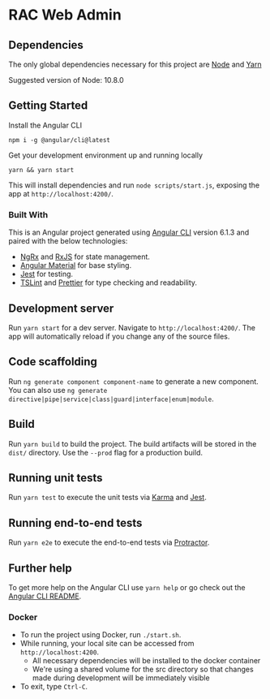 # RAC Web Admin

## Dependencies
The only global dependencies necessary for this project are [Node](https://nodejs.org/en/) and [Yarn](https://yarnpkg.com/en/)

Suggested version of Node: 10.8.0

## Getting Started

Install the Angular CLI 

```shell
npm i -g @angular/cli@latest
```

Get your development environment up and running locally
```shell
yarn && yarn start
```

This will install dependencies and run `node scripts/start.js`, exposing the app at `http://localhost:4200/`.

### Built With
This is an Angular project generated using [Angular CLI](https://github.com/angular/angular-cli) version 6.1.3
and paired with the below technologies:
- [NgRx](https://github.com/ngrx) and [RxJS](https://github.com/ReactiveX/rxjs) for state management.
- [Angular Material](https://material.angular.io/) for base styling.
- [Jest](https://jestjs.io/) for testing.
- [TSLint](https://github.com/palantir/tslint) and [Prettier](https://github.com/prettier/prettier) for type checking and readability.


## Development server

Run `yarn start` for a dev server. Navigate to `http://localhost:4200/`. The app will automatically reload if you change any of the source files.

## Code scaffolding

Run `ng generate component component-name` to generate a new component. You can also use `ng generate directive|pipe|service|class|guard|interface|enum|module`.

## Build

Run `yarn build` to build the project. The build artifacts will be stored in the `dist/` directory. Use the `--prod` flag for a production build.

## Running unit tests

Run `yarn test` to execute the unit tests via [Karma](https://karma-runner.github.io) and [Jest](https://jestjs.io/).

## Running end-to-end tests

Run `yarn e2e` to execute the end-to-end tests via [Protractor](http://www.protractortest.org/).

## Further help

To get more help on the Angular CLI use `yarn help` or go check out the [Angular CLI README](https://github.com/angular/angular-cli/blob/master/README.md).

### Docker
- To run the project using Docker, run `./start.sh`.
- While running, your local site can be accessed from `http://localhost:4200`.
  - All necessary dependencies will be installed to the docker container
  - We're using a shared volume for the src directory so that changes made during development will be immediately visible
- To exit, type `Ctrl-C`.
